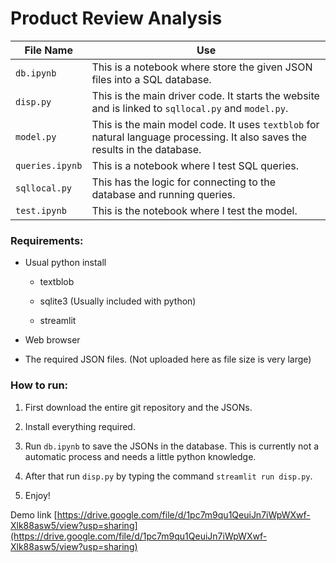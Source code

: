 # Product Review Analysis

| File Name       | Use                                                                                                                         |
| --------------- | --------------------------------------------------------------------------------------------------------------------------- |
| `db.ipynb`      | This is a notebook where store the given JSON files into a SQL database.                                                    |
| `disp.py`       | This is the main driver code. It starts the website and is linked to `sqllocal.py` and `model.py`.                          |
| `model.py`      | This is the main model code. It uses `textblob` for natural language processing. It also saves the results in the database. |
| `queries.ipynb` | This is a notebook where I test SQL queries.                                                                                |
| `sqllocal.py`   | This has the logic for connecting to the database and running queries.                                                      |
| `test.ipynb`    | This is the notebook where I test the model.                                                                                |

### Requirements:

- Usual python install
  
  - textblob
  
  - sqlite3 (Usually included with python)
  
  - streamlit

- Web browser

- The required JSON files. (Not uploaded here as file size is very large)

### How to run:

1. First download the entire git repository and the JSONs.

2. Install everything required.

3. Run `db.ipynb` to save the JSONs in the database. This is currently not a automatic process and needs a little python knowledge.

4. After that run `disp.py` by typing the command `streamlit run disp.py`.

5. Enjoy!

Demo link [https://drive.google.com/file/d/1pc7m9qu1QeuiJn7iWpWXwf-Xlk88asw5/view?usp=sharing](https://drive.google.com/file/d/1pc7m9qu1QeuiJn7iWpWXwf-Xlk88asw5/view?usp=sharing)
